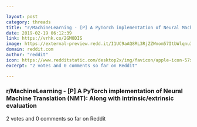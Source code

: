 ```yaml
---

layout: post
category: threads
title: "r/MachineLearning - [P] A PyTorch implementation of Neural Machine Translation (NMT): Along with intrinsic/extrinsic evaluation"
date: 2019-02-19 06:12:39
link: https://vrhk.co/2GMODIS
image: https://external-preview.redd.it/I1UC9aAQ8RL3RjZZWnom57ItbWlqnu3IXl9sxK3er2o.jpg?auto=webp&s=59fdeff44acaaf84fc6c2cda022f83cce9fd0e9e
domain: reddit.com
author: "reddit"
icon: https://www.redditstatic.com/desktop2x/img/favicon/apple-icon-57x57.png
excerpt: "2 votes and 0 comments so far on Reddit"

---
```


### r/MachineLearning - [P] A PyTorch implementation of Neural Machine Translation (NMT): Along with intrinsic/extrinsic evaluation

2 votes and 0 comments so far on Reddit